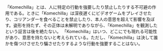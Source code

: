 「Komechilla」とは、人に特定の行動を強要したり禁止したりする不可避の作用である。ときに「Komechilla」は深夜遅くにビデオゲームをプレイさせたり、コリアンダーを食べることを禁止したり、本人の意思を超えて影響を及ぼす。姿形を持たず、その正体は未解明でありながら、「Komechilla」を観測したという証言は後を絶たない。
「Komechilla」はいつ、どこにでも現れる可能性があり、意思を持たないと考えられている。ただし、「Komechilla」は決して誰かを傷つけさせたり騙させたりするような行動を強要することはない。
